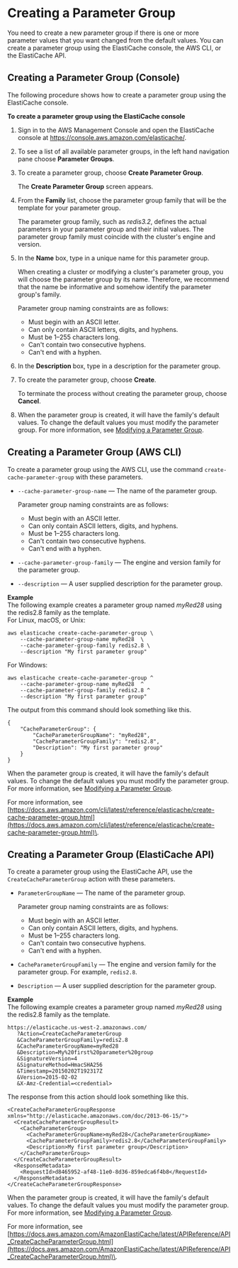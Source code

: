 # Creating a Parameter Group<a name="ParameterGroups.Creating"></a>

You need to create a new parameter group if there is one or more parameter values that you want changed from the default values\. You can create a parameter group using the ElastiCache console, the AWS CLI, or the ElastiCache API\.

## Creating a Parameter Group \(Console\)<a name="ParameterGroups.Creating.CON"></a>

The following procedure shows how to create a parameter group using the ElastiCache console\.

**To create a parameter group using the ElastiCache console**

1. Sign in to the AWS Management Console and open the ElastiCache console at [ https://console\.aws\.amazon\.com/elasticache/](https://console.aws.amazon.com/elasticache/)\.

1. To see a list of all available parameter groups, in the left hand navigation pane choose **Parameter Groups**\.

1. To create a parameter group, choose **Create Parameter Group**\.

   The **Create Parameter Group** screen appears\.

1. From the **Family** list, choose the parameter group family that will be the template for your parameter group\.

   The parameter group family, such as *redis3\.2*, defines the actual parameters in your parameter group and their initial values\. The parameter group family must coincide with the cluster's engine and version\.

1. In the **Name** box, type in a unique name for this parameter group\.

   When creating a cluster or modifying a cluster's parameter group, you will choose the parameter group by its name\. Therefore, we recommend that the name be informative and somehow identify the parameter group's family\.

   Parameter group naming constraints are as follows:
   + Must begin with an ASCII letter\.
   + Can only contain ASCII letters, digits, and hyphens\.
   + Must be 1–255 characters long\.
   + Can't contain two consecutive hyphens\.
   + Can't end with a hyphen\.

1. In the **Description** box, type in a description for the parameter group\.

1. To create the parameter group, choose **Create**\.

   To terminate the process without creating the parameter group, choose **Cancel**\.

1. When the parameter group is created, it will have the family's default values\. To change the default values you must modify the parameter group\. For more information, see [Modifying a Parameter Group](ParameterGroups.Modifying.md)\.

## Creating a Parameter Group \(AWS CLI\)<a name="ParameterGroups.Creating.CLI"></a>

To create a parameter group using the AWS CLI, use the command `create-cache-parameter-group` with these parameters\.
+ `--cache-parameter-group-name` — The name of the parameter group\.

  Parameter group naming constraints are as follows:
  + Must begin with an ASCII letter\.
  + Can only contain ASCII letters, digits, and hyphens\.
  + Must be 1–255 characters long\.
  + Can't contain two consecutive hyphens\.
  + Can't end with a hyphen\.
+ `--cache-parameter-group-family` — The engine and version family for the parameter group\.
+ `--description` — A user supplied description for the parameter group\.

**Example**  
The following example creates a parameter group named *myRed28* using the redis2\.8 family as the template\.   
For Linux, macOS, or Unix:  

```
aws elasticache create-cache-parameter-group \
    --cache-parameter-group-name myRed28  \
    --cache-parameter-group-family redis2.8 \
    --description "My first parameter group"
```
For Windows:  

```
aws elasticache create-cache-parameter-group ^
    --cache-parameter-group-name myRed28  ^
    --cache-parameter-group-family redis2.8 ^
    --description "My first parameter group"
```
The output from this command should look something like this\.  

```
{
    "CacheParameterGroup": {
        "CacheParameterGroupName": "myRed28", 
        "CacheParameterGroupFamily": "redis2.8", 
        "Description": "My first parameter group"
    }
}
```

When the parameter group is created, it will have the family's default values\. To change the default values you must modify the parameter group\. For more information, see [Modifying a Parameter Group](ParameterGroups.Modifying.md)\.

For more information, see [https://docs.aws.amazon.com/cli/latest/reference/elasticache/create-cache-parameter-group.html](https://docs.aws.amazon.com/cli/latest/reference/elasticache/create-cache-parameter-group.html)\.

## Creating a Parameter Group \(ElastiCache API\)<a name="ParameterGroups.Creating.API"></a>

To create a parameter group using the ElastiCache API, use the `CreateCacheParameterGroup` action with these parameters\.
+ `ParameterGroupName` — The name of the parameter group\.

  Parameter group naming constraints are as follows:
  + Must begin with an ASCII letter\.
  + Can only contain ASCII letters, digits, and hyphens\.
  + Must be 1–255 characters long\.
  + Can't contain two consecutive hyphens\.
  + Can't end with a hyphen\.
+ `CacheParameterGroupFamily` — The engine and version family for the parameter group\. For example, `redis2.8`\.
+ `Description` — A user supplied description for the parameter group\.

**Example**  
The following example creates a parameter group named *myRed28* using the redis2\.8 family as the template\.   

```
https://elasticache.us-west-2.amazonaws.com/
   ?Action=CreateCacheParameterGroup
   &CacheParameterGroupFamily=redis2.8
   &CacheParameterGroupName=myRed28
   &Description=My%20first%20parameter%20group
   &SignatureVersion=4
   &SignatureMethod=HmacSHA256
   &Timestamp=20150202T192317Z
   &Version=2015-02-02
   &X-Amz-Credential=<credential>
```
The response from this action should look something like this\.  

```
<CreateCacheParameterGroupResponse xmlns="http://elasticache.amazonaws.com/doc/2013-06-15/">
  <CreateCacheParameterGroupResult>
    <CacheParameterGroup>
      <CacheParameterGroupName>myRed28</CacheParameterGroupName>
      <CacheParameterGroupFamily>redis2.8</CacheParameterGroupFamily>
      <Description>My first parameter group</Description>
    </CacheParameterGroup>
  </CreateCacheParameterGroupResult>
  <ResponseMetadata>
    <RequestId>d8465952-af48-11e0-8d36-859edca6f4b8</RequestId>
  </ResponseMetadata>
</CreateCacheParameterGroupResponse>
```

When the parameter group is created, it will have the family's default values\. To change the default values you must modify the parameter group\. For more information, see [Modifying a Parameter Group](ParameterGroups.Modifying.md)\.

For more information, see [https://docs.aws.amazon.com/AmazonElastiCache/latest/APIReference/API_CreateCacheParameterGroup.html](https://docs.aws.amazon.com/AmazonElastiCache/latest/APIReference/API_CreateCacheParameterGroup.html)\.